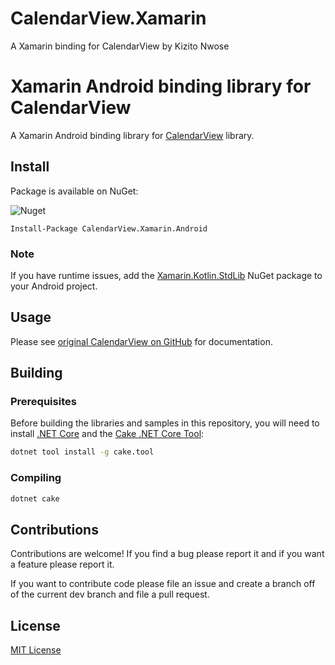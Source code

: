 # CalendarView.Xamarin
A Xamarin binding for CalendarView by Kizito Nwose

# Xamarin Android binding library for CalendarView
A Xamarin Android binding library for [CalendarView](https://github.com/kizitonwose/CalendarView) library.

## Install

Package is available on NuGet:

![Nuget](https://img.shields.io/nuget/v/CalendarView.Xamarin.Android)

```
Install-Package CalendarView.Xamarin.Android
```

### Note
If you have runtime issues, add the [Xamarin.Kotlin.StdLib](https://www.nuget.org/packages/Xamarin.Kotlin.StdLib) NuGet package to your Android project.

## Usage

Please see [original CalendarView on GitHub](https://github.com/kizitonwose/CalendarView) for documentation.

## Building

### Prerequisites

Before building the libraries and samples in this repository, you will need to install [.NET Core](https://dotnet.microsoft.com/download) and the [Cake .NET Core Tool](http://cakebuild.net):

```sh
dotnet tool install -g cake.tool
```

### Compiling

```sh
dotnet cake
```

## Contributions

Contributions are welcome! If you find a bug please report it and if you want a feature please report it.

If you want to contribute code please file an issue and create a branch off of the current dev branch and file a pull request.

## License
[MIT License](https://github.com/2urbo/ThreeTenABP.Xamarin/blob/master/LICENSE.md)
